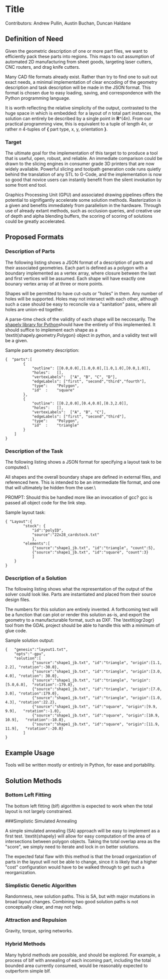 # Title

Contributors: Andrew Pullin, Austin Buchan, Duncan Haldane

## Definition of Need

Given the geometric description of one or more part files, we want to efficiently pack these parts into regions. This maps to out assumption of automated 2D manufacturing from sheet goods, targeting laser cutters, CNC routers, and drag knife cutters.  

Many CAD file formats already exist. Rather than try to find one to suit out exact needs, a minimal implementation of clear encoding of the geometry description and task description will be made in the JSON format. This format is chosen due to easy loading, saving, and correspondence with the Python programming language.  

It is worth reflecting the relative simplicity of the output, contrasted to the huge space in which is embedded: for a layout of _n_ total part instances, the solution can entirely be described by a single point in **R**^(4n). From our practical programming view, this is equivalent to a tuple of length $4n$, or rather $n$ 4-tuples of **{** part type, x, y, orientation **}**.

### Target

The ultimate goal for the implementation of this target to to produce a tool that is useful, open, robust, and reliable. An immediate comparison could be drawn to the slicing engines in consumer grade 3D printers that are now widely available. Powerful slicing and toolpath generation code runs quietly behind the translation of any STL to G-Code, and the implementation is now so good that novice users can instantly benefit from the silent invokation by some front end tool.  

Graphics Processing Unit (GPU) and associated drawing pipelines offers the potential to signifigantly accelerate some solution methods. Rasterization is a given and benefits immediately from parallelism in the hardware. Through use of already extant methods, such as occlusion queries, and creative use of depth and alpha blending buffers, the scoring of scoring of solutions could be greatly accelerated.

## Proposed Formats

### Description of Parts

The following listing shows a JSON format of a description of parts and their associated geometries. Each part is defined as a polygon with a boundary implemented as a vertex array, where closure between the last and first vertices will be assumed. Each shape will have exactly one bounary vertex array of at three or more points.  

Shapes will be permitted to have cut-outs or "holes" in them. Any number of holes will be supported. Holes may not intersect with each other, although such a case should be easy to reconcile via a "sanitation" pass, where all holes are union-ed together.  

A parse-time check of the validity of each shape will be neccesarily. The [shapely library for Python](http://toblerity.org/shapely/manual.html)should have the entirety of this implemented. It should suffice to implement each shape as a \textit{shapely.geometry.Polygon} object in python, and a validity test will be a given.

Sample parts geometry description:

    {  "parts":[
            {
                "outline": [[0.0,0.0],[1.0,0.0],[1.0,1.0],[0.0,1.0]],
                "holes":   [],
                "vertexLabels":  ["A", "B", "C", "D"],
                "edgeLabels": ["first", "second","third","fourth"],
                "type":    "Polygon",
                "id"  :    "square"
            },
            {
                "outline": [[0.2,0.0],[0.4,0.0],[0.3,2.0]],
                "holes":   [],
                "vertexLabels":  ["A", "B", "C"],
                "edgeLabels": ["first", "second","third"],
                "type":    "Polygon",
                "id"  :    "triangle"
            }
        ]
    }

### Description of the Task

The following listing shows a JSON format for specifying a layout task to be computed.\\

All shapes and the overall boundary shape are defined in external files, and referenced here. This is intended to be an intermediate file format, and one that will ultimately be hidden from the user.\\

PROMPT: Should this be handled more like an invocation of gcc? gcc is passed all object code for the link step.

Sample layout task:

    { "Layout":{
            "stock": {
                "id":"polyID",
                "source":"22x28_cardstock.txt"
                },
            "elements":[
                {"source":"shape1_jb.txt", "id":"triangle", "count":5},
                {"source":"shape1_jb.txt", "id":"square", "count":3}
                ]
        }
    }

### Description of a Solution

The following listing shows what the representation of the output of the solver could look like. Parts are instantiated and placed from their source design files.

The numbers for this solution are entirely invented. A forthcoming test will be a function that can plot or render this solution as-is, and export the geometry to a manufacturable format, such as DXF. The \textit{ogr2ogr} tool from the GDAL project should be able to handle this with a minimum of glue code.  

Sample solution output:

    {   "genesis":"layout1.txt",
        "opts":"-gpu",
        "solution":[
                {"source":"shape1_jb.txt", "id":"triangle", "origin":[1.1, 2.2], "rotation":-30.0},
                {"source":"shape1_jb.txt", "id":"triangle", "origin":[3.0, 4.0], "rotation": 30.0},
                {"source":"shape1_jb.txt", "id":"triangle", "origin":[5.0,6.0],  "rotation":-179.0},
                {"source":"shape1_jb.txt", "id":"triangle", "origin":[7.0, 3.0], "rotation":179.0},
                {"source":"shape1_jb.txt", "id":"triangle", "origin":[1.0, 4.3], "rotation":22.2},
                {"source":"shape1_jb.txt", "id":"square", "origin":[9.9, 9.9],   "rotation":-1.0},
                {"source":"shape1_jb.txt", "id":"square", "origin":[10.9, 10.9],   "rotation":-10.0},
                {"source":"shape1_jb.txt", "id":"square", "origin":[11.9, 11.9],   "rotation":-20.0}
            ]
    }

## Example Usage

Tools will be written mostly or entirely in Python, for ease and portability.

## Solution Methods

### Bottom Left Fitting

The bottom left fitting (blf) algorithm is expected to work when the total layout is not largely constrained.

###Simplistic Simulated Annealing

A simple simulated annealing (SA) approach will be easy to implement as a first test. \textit{shapely} will allow for easy computation of the area of intersections between polygon objects. Taking the total overlap area as the "score", we simply need to iterate and lock in on better solutions.  

The expected fatal flaw with this method is that the broad organization of parts in the layout will not be able to change, since it is likely that a higher "cost" configuration would have to be walked through to get such a reorganization.

### Simplistic Genetic Algorithm

Randomness, new solution paths. This is SA, but with major mutations in broad layout changes. Combining two good solution paths is not conceptually clear, and may not help.

### Attraction and Repulsion

Gravity, torque, spring networks.

### Hybrid Methods

Many hybrid methods are possible, and should be explored. For example, a process of blf with annealing of each incoming part, including the total bounded area currently consumed, would be reasonably expected to outperform simple blf.